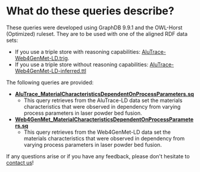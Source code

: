 # What do these queries describe?
These queries were developed using GraphDB 9.9.1 and the OWL-Horst (Optimized) ruleset. They are to be used with one of the aligned RDF data sets:
- If you use a triple store with reasoning capabilities: [AluTrace-Web4GenMet-LD.trig](https://github.com/Mat-O-Lab/AluTrace-Data-and-Documentation/blob/main/src/RDF%20data%20and%20ontologies/AluTrace-Web4GenMet-LD.trig). 
- If you use a triple store without reasoning capabilities: [AluTrace-Web4GenMet-LD-inferred.ttl](https://github.com/Mat-O-Lab/AluTrace-Data-and-Documentation/blob/main/src/RDF%20data%20and%20ontologies/AluTrace-Web4GenMet-LD-inferred.ttl)



The following queries are provided:
- [**AluTrace_MaterialCharacteristicsDependentOnProcessParameters.sq**](https://github.com/Mat-O-Lab/AluTrace-Data-and-Documentation/blob/main/src/SPARQL%20queries%20and%20results/AluTrace_MaterialCharacteristicsDependentOnProcessParameters.sq)
  - This query retrieves from the AluTrace-LD data set the materials characteristics that were observed in dependency from varying process parameters in laser powder bed fusion. 
- [**Web4GenMet_MaterialCharacteristicsDependentOnProcessParameters.sq**](https://github.com/Mat-O-Lab/AluTrace-Data-and-Documentation/blob/main/src/SPARQL%20queries%20and%20results/Web4GenMet_MaterialCharacteristicsDependentOnProcessParameters.sq)
  - This query retrieves from the Web4GenMet-LD data set the materials characteristics that were observed in dependency from varying process parameters in laser powder bed fusion. 
  
If any questions arise or if you have any feedback, please don't hesitate to [contact us](https://github.com/Mat-O-Lab/AluTrace-Data-and-Documentation#contact)!
